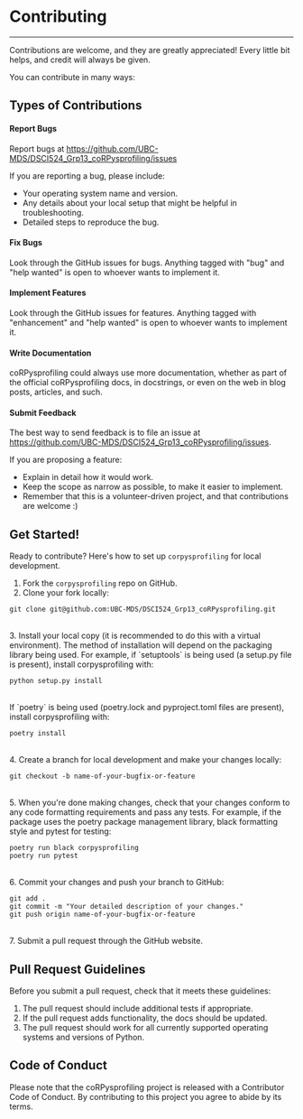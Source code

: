 # Contributing
<hr>

Contributions are welcome, and they are greatly appreciated! Every little bit
helps, and credit will always be given.

You can contribute in many ways:

## Types of Contributions

#### Report Bugs

Report bugs at https://github.com/UBC-MDS/DSCI524_Grp13_coRPysprofiling/issues

If you are reporting a bug, please include:

* Your operating system name and version.
* Any details about your local setup that might be helpful in troubleshooting.
* Detailed steps to reproduce the bug.

#### Fix Bugs

Look through the GitHub issues for bugs. Anything tagged with "bug" and "help
wanted" is open to whoever wants to implement it.

#### Implement Features

Look through the GitHub issues for features. Anything tagged with "enhancement"
and "help wanted" is open to whoever wants to implement it.

#### Write Documentation

coRPysprofiling could always use more documentation, whether as part of the
official coRPysprofiling docs, in docstrings, or even on the web in blog posts,
articles, and such.

#### Submit Feedback

The best way to send feedback is to file an issue at https://github.com/UBC-MDS/DSCI524_Grp13_coRPysprofiling/issues.

If you are proposing a feature:

- Explain in detail how it would work.
- Keep the scope as narrow as possible, to make it easier to implement.
- Remember that this is a volunteer-driven project, and that contributions
  are welcome :)

## Get Started!

Ready to contribute? Here's how to set up `corpysprofiling` for local development.

1. Fork the `corpysprofiling` repo on GitHub.
2. Clone your fork locally:

```
git clone git@github.com:UBC-MDS/DSCI524_Grp13_coRPysprofiling.git
```
<br>
3. Install your local copy (it is recommended to do this with a virtual environment). The method of installation will depend on the packaging library being used.
   For example, if `setuptools` is being used (a setup.py file is present), install corpysprofiling with:
   
```
python setup.py install
```
<br>
   If `poetry` is being used (poetry.lock and pyproject.toml files are present), install corpysprofiling with:

```
poetry install
```
<br>
4. Create a branch for local development and make your changes locally:

```
git checkout -b name-of-your-bugfix-or-feature
```
<br>
5. When you're done making changes, check that your changes conform to any code formatting requirements and pass any tests.
   For example, if the package uses the poetry package management library, black formatting style and pytest for testing:

```
poetry run black corpysprofiling
poetry run pytest
```
<br>
6. Commit your changes and push your branch to GitHub:

```
git add .
git commit -m "Your detailed description of your changes."
git push origin name-of-your-bugfix-or-feature
```
<br>
7. Submit a pull request through the GitHub website.

Pull Request Guidelines
-----------------------

Before you submit a pull request, check that it meets these guidelines:

1. The pull request should include additional tests if appropriate.
2. If the pull request adds functionality, the docs should be updated.
3. The pull request should work for all currently supported operating systems and versions of Python.

Code of Conduct
---------------
Please note that the coRPysprofiling project is released with a Contributor Code of Conduct. By contributing to this project you agree to abide by its terms.

```python

```
